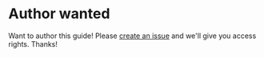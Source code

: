 # Author wanted

Want to author this guide! Please [create an issue](../issues/new) and we'll give you access rights. Thanks!
